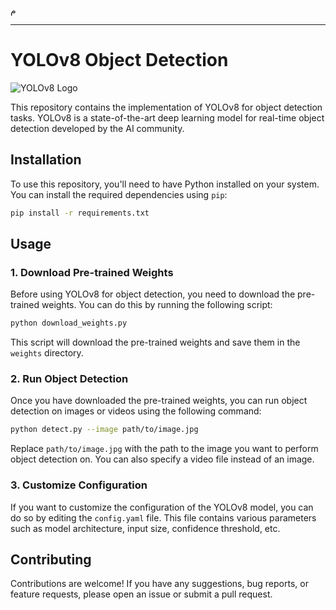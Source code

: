 م

---

# YOLOv8 Object Detection

![YOLOv8 Logo](https://link.to.your/image.png)

This repository contains the implementation of YOLOv8 for object detection tasks. YOLOv8 is a state-of-the-art deep learning model for real-time object detection developed by the AI community.

## Installation

To use this repository, you'll need to have Python installed on your system. You can install the required dependencies using `pip`:

```bash
pip install -r requirements.txt
```

## Usage

### 1. Download Pre-trained Weights

Before using YOLOv8 for object detection, you need to download the pre-trained weights. You can do this by running the following script:

```bash
python download_weights.py
```

This script will download the pre-trained weights and save them in the `weights` directory.

### 2. Run Object Detection

Once you have downloaded the pre-trained weights, you can run object detection on images or videos using the following command:

```bash
python detect.py --image path/to/image.jpg
```

Replace `path/to/image.jpg` with the path to the image you want to perform object detection on. You can also specify a video file instead of an image.

### 3. Customize Configuration

If you want to customize the configuration of the YOLOv8 model, you can do so by editing the `config.yaml` file. This file contains various parameters such as model architecture, input size, confidence threshold, etc.

## Contributing

Contributions are welcome! If you have any suggestions, bug reports, or feature requests, please open an issue or submit a pull request.

